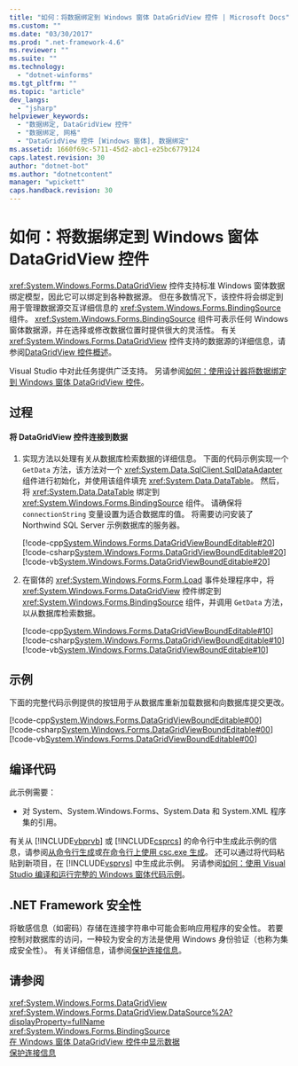 ```yaml
---
title: "如何：将数据绑定到 Windows 窗体 DataGridView 控件 | Microsoft Docs"
ms.custom: ""
ms.date: "03/30/2017"
ms.prod: ".net-framework-4.6"
ms.reviewer: ""
ms.suite: ""
ms.technology: 
  - "dotnet-winforms"
ms.tgt_pltfrm: ""
ms.topic: "article"
dev_langs: 
  - "jsharp"
helpviewer_keywords: 
  - "数据绑定, DataGridView 控件"
  - "数据绑定, 网格"
  - "DataGridView 控件 [Windows 窗体], 数据绑定"
ms.assetid: 1660f69c-5711-45d2-abc1-e25bc6779124
caps.latest.revision: 30
author: "dotnet-bot"
ms.author: "dotnetcontent"
manager: "wpickett"
caps.handback.revision: 30
---
```

# 如何：将数据绑定到 Windows 窗体 DataGridView 控件
<xref:System.Windows.Forms.DataGridView> 控件支持标准 Windows 窗体数据绑定模型，因此它可以绑定到各种数据源。  但在多数情况下，该控件将会绑定到用于管理数据源交互详细信息的 <xref:System.Windows.Forms.BindingSource> 组件。  <xref:System.Windows.Forms.BindingSource> 组件可表示任何 Windows 窗体数据源，并在选择或修改数据位置时提供很大的灵活性。  有关 <xref:System.Windows.Forms.DataGridView> 控件支持的数据源的详细信息，请参阅[DataGridView 控件概述](../../../../docs/framework/winforms/controls/datagridview-control-overview-windows-forms.md)。  
  
 Visual Studio 中对此任务提供广泛支持。  另请参阅[如何：使用设计器将数据绑定到 Windows 窗体 DataGridView 控件](http://msdn.microsoft.com/library/33w255ac\(v=vs.110\))。  
  
## 过程  
  
#### 将 DataGridView 控件连接到数据  
  
1.  实现方法以处理有关从数据库检索数据的详细信息。  下面的代码示例实现一个 `GetData` 方法，该方法对一个 <xref:System.Data.SqlClient.SqlDataAdapter> 组件进行初始化，并使用该组件填充 <xref:System.Data.DataTable>。  然后，将 <xref:System.Data.DataTable> 绑定到 <xref:System.Windows.Forms.BindingSource> 组件。  请确保将 `connectionString` 变量设置为适合数据库的值。  将需要访问安装了 Northwind SQL Server 示例数据库的服务器。  
  
     [!code-cpp[System.Windows.Forms.DataGridViewBoundEditable#20](../../../../samples/snippets/cpp/VS_Snippets_Winforms/System.Windows.Forms.DataGridViewBoundEditable/cpp/datagridviewboundeditable.cpp#20)]
     [!code-csharp[System.Windows.Forms.DataGridViewBoundEditable#20](../../../../samples/snippets/csharp/VS_Snippets_Winforms/System.Windows.Forms.DataGridViewBoundEditable/CS/datagridviewboundeditable.cs#20)]
     [!code-vb[System.Windows.Forms.DataGridViewBoundEditable#20](../../../../samples/snippets/visualbasic/VS_Snippets_Winforms/System.Windows.Forms.DataGridViewBoundEditable/VB/datagridviewboundeditable.vb#20)]  
  
2.  在窗体的 <xref:System.Windows.Forms.Form.Load> 事件处理程序中，将 <xref:System.Windows.Forms.DataGridView> 控件绑定到 <xref:System.Windows.Forms.BindingSource> 组件，并调用 `GetData` 方法，以从数据库检索数据。  
  
     [!code-cpp[System.Windows.Forms.DataGridViewBoundEditable#10](../../../../samples/snippets/cpp/VS_Snippets_Winforms/System.Windows.Forms.DataGridViewBoundEditable/cpp/datagridviewboundeditable.cpp#10)]
     [!code-csharp[System.Windows.Forms.DataGridViewBoundEditable#10](../../../../samples/snippets/csharp/VS_Snippets_Winforms/System.Windows.Forms.DataGridViewBoundEditable/CS/datagridviewboundeditable.cs#10)]
     [!code-vb[System.Windows.Forms.DataGridViewBoundEditable#10](../../../../samples/snippets/visualbasic/VS_Snippets_Winforms/System.Windows.Forms.DataGridViewBoundEditable/VB/datagridviewboundeditable.vb#10)]  
  
## 示例  
 下面的完整代码示例提供的按钮用于从数据库重新加载数据和向数据库提交更改。  
  
 [!code-cpp[System.Windows.Forms.DataGridViewBoundEditable#00](../../../../samples/snippets/cpp/VS_Snippets_Winforms/System.Windows.Forms.DataGridViewBoundEditable/cpp/datagridviewboundeditable.cpp#00)]
 [!code-csharp[System.Windows.Forms.DataGridViewBoundEditable#00](../../../../samples/snippets/csharp/VS_Snippets_Winforms/System.Windows.Forms.DataGridViewBoundEditable/CS/datagridviewboundeditable.cs#00)]
 [!code-vb[System.Windows.Forms.DataGridViewBoundEditable#00](../../../../samples/snippets/visualbasic/VS_Snippets_Winforms/System.Windows.Forms.DataGridViewBoundEditable/VB/datagridviewboundeditable.vb#00)]  
  
## 编译代码  
 此示例需要：  
  
-   对 System、System.Windows.Forms、System.Data 和 System.XML 程序集的引用。  
  
 有关从 [!INCLUDE[vbprvb](../../../../includes/vbprvb-md.md)] 或 [!INCLUDE[csprcs](../../../../includes/csprcs-md.md)] 的命令行中生成此示例的信息，请参阅[从命令行生成](../Topic/Building%20from%20the%20Command%20Line%20\(Visual%20Basic\).md)或[在命令行上使用 csc.exe 生成](../../../../ocs/csharp/language-reference/compiler-options/command-line-building-with-csc-exe.md)。  还可以通过将代码粘贴到新项目，在 [!INCLUDE[vsprvs](../../../../includes/vsprvs-md.md)] 中生成此示例。  另请参阅[如何：使用 Visual Studio 编译和运行完整的 Windows 窗体代码示例](http://msdn.microsoft.com/library/Bb129228\(v=vs.110\))。  
  
## .NET Framework 安全性  
 将敏感信息（如密码）存储在连接字符串中可能会影响应用程序的安全性。  若要控制对数据库的访问，一种较为安全的方法是使用 Windows 身份验证（也称为集成安全性）。  有关详细信息，请参阅[保护连接信息](../../../../docs/framework/data/adonet/protecting-connection-information.md)。  
  
## 请参阅  
 <xref:System.Windows.Forms.DataGridView>   
 <xref:System.Windows.Forms.DataGridView.DataSource%2A?displayProperty=fullName>   
 <xref:System.Windows.Forms.BindingSource>   
 [在 Windows 窗体 DataGridView 控件中显示数据](../../../../docs/framework/winforms/controls/displaying-data-in-the-windows-forms-datagridview-control.md)   
 [保护连接信息](../../../../docs/framework/data/adonet/protecting-connection-information.md)